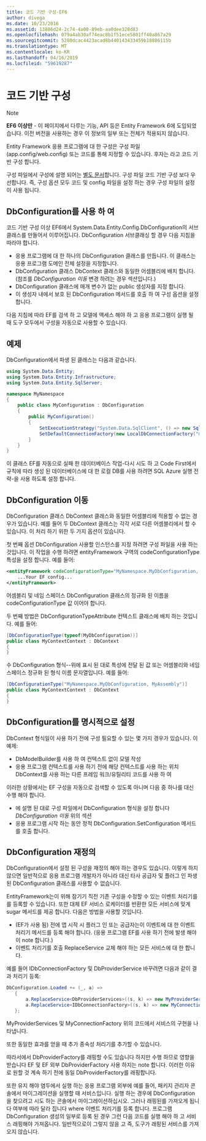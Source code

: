 ```yaml
---
title: 코드 기반 구성-EF6
author: divega
ms.date: 10/23/2016
ms.assetid: 13886d24-2c74-4a00-89eb-aa0dee328d83
ms.openlocfilehash: 079a4ab30af74eac8b1f51ece5801ff40a867a29
ms.sourcegitcommit: 5280dcac4423acad8b440143433459b18886115b
ms.translationtype: MT
ms.contentlocale: ko-KR
ms.lasthandoff: 04/16/2019
ms.locfileid: "59619287"
---
```

# <a name="code-based-configuration"></a>코드 기반 구성
> [!NOTE]
> **EF6 이상만** - 이 페이지에서 다루는 기능, API 등은 Entity Framework 6에 도입되었습니다. 이전 버전을 사용하는 경우 이 정보의 일부 또는 전체가 적용되지 않습니다.  

Entity Framework 응용 프로그램에 대 한 구성은 구성 파일 (app.config/web.config) 또는 코드를 통해 지정할 수 있습니다. 후자는 라고 코드 기반 구성 합니다.  

구성 파일에서 구성에 설명 되어는 [별도 문서](config-file.md)합니다. 구성 파일 코드 기반 구성 보다 우선합니다. 즉, 구성 옵션 모두 코드 및 config 파일을 설정 하는 경우 구성 파일의 설정이 사용 됩니다.  

## <a name="using-dbconfiguration"></a>DbConfiguration를 사용 하 여  

코드 기반 구성 이상 EF6에서 System.Data.Entity.Config.DbConfiguration의 서브 클래스를 만들어서 이루어집니다. DbConfiguration 서브클래싱 할 경우 다음 지침을 따라야 합니다.  

- 응용 프로그램에 대 한 하나의 DbConfiguration 클래스를 만듭니다. 이 클래스는 응용 프로그램 도메인 전체 설정을 지정합니다.  
- DbConfiguration 클래스 DbContext 클래스와 동일한 어셈블리에 배치 합니다. (참조를 *DbConfiguration 이동* 변경 하려는 경우 섹션입니다.)  
- DbConfiguration 클래스에 매개 변수가 없는 public 생성자를 지정 합니다.  
- 이 생성자 내에서 보호 된 DbConfiguration 메서드를 호출 하 여 구성 옵션을 설정 합니다.  

다음 지침에 따라 EF를 검색 하 고 모델에 액세스 해야 하 고 응용 프로그램이 실행 될 때 도구 모두에서 구성을 자동으로 사용할 수 있습니다.  

## <a name="example"></a>예제  

DbConfiguration에서 파생 된 클래스는 다음과 같습니다.  

``` csharp
using System.Data.Entity;
using System.Data.Entity.Infrastructure;
using System.Data.Entity.SqlServer;

namespace MyNamespace
{
    public class MyConfiguration : DbConfiguration
    {
        public MyConfiguration()
        {
            SetExecutionStrategy("System.Data.SqlClient", () => new SqlAzureExecutionStrategy());
            SetDefaultConnectionFactory(new LocalDbConnectionFactory("mssqllocaldb"));
        }
    }
}
```  

이 클래스 EF를 자동으로 실패 한 데이터베이스 작업-다시 시도 하 고 Code First에서 규칙에 따라 생성 된 데이터베이스에 대 한 로컬 DB를 사용 하려면 SQL Azure 실행 전략-을 사용 하도록 설정 합니다.  

## <a name="moving-dbconfiguration"></a>DbConfiguration 이동  

DbConfiguration 클래스 DbContext 클래스와 동일한 어셈블리에 적용할 수 없는 경우가 있습니다. 예를 들어 두 DbContext 클래스는 각각 서로 다른 어셈블리에서 할 수 있습니다. 이 처리 하기 위한 두 가지 옵션이 있습니다.  

첫 번째 옵션 DbConfiguration 사용할 인스턴스를 지정 하려면 구성 파일을 사용 하는 것입니다. 이 작업을 수행 하려면 entityFramework 구역의 codeConfigurationType 특성을 설정 합니다. 예를 들어:  

``` xml
<entityFramework codeConfigurationType="MyNamespace.MyDbConfiguration, MyAssembly">
    ...Your EF config...
</entityFramework>
```  

어셈블리 및 네임 스페이스 DbConfiguration 클래스의 정규화 된 이름을 codeConfigurationType 값 이어야 합니다.  

두 번째 방법은 DbConfigurationTypeAttribute 컨텍스트 클래스에 배치 하는 것입니다. 예를 들어:  

``` csharp  
[DbConfigurationType(typeof(MyDbConfiguration))]
public class MyContextContext : DbContext
{
}
```  

수 DbConfiguration 형식--위에 표시 된 대로 특성에 전달 된 값 또는 어셈블리와 네임 스페이스 정규화 된 형식 이름 문자열입니다. 예를 들어:  

``` csharp
[DbConfigurationType("MyNamespace.MyDbConfiguration, MyAssembly")]
public class MyContextContext : DbContext
{
}
```  

## <a name="setting-dbconfiguration-explicitly"></a>DbConfiguration를 명시적으로 설정  

DbContext 형식일이 사용 하기 전에 구성 필요할 수 있는 몇 가지 경우가 있습니다. 이 예제:  

- DbModelBuilder를 사용 하 여 컨텍스트 없이 모델 작성  
- 응용 프로그램 컨텍스트를 사용 하기 전에 해당 컨텍스트를 사용 하는 위치 DbContext를 사용 하는 다른 프레임 워크/유틸리티 코드를 사용 하 여  

이러한 상황에서는 EF 구성을 자동으로 검색할 수 있도록 아니며 다음 중 하나를 대신 수행 해야 합니다.  

- 에 설명 된 대로 구성 파일에서 DbConfiguration 형식을 설정 합니다 *DbConfiguration 이동* 위의 섹션
- 응용 프로그램 시작 하는 동안 정적 DbConfiguration.SetConfiguration 메서드를 호출 합니다.  

## <a name="overriding-dbconfiguration"></a>DbConfiguration 재정의  

DbConfiguration에서 설정 된 구성을 재정의 해야 하는 경우도 있습니다. 이렇게 하지 않으면 일반적으로 응용 프로그램 개발자가 아니라 대신 타사 공급자 및 플러그 인 파생된 DbConfiguration 클래스를 사용할 수 없습니다.  

EntityFramework는이 위해 잠기기 직전 기존 구성을 수정할 수 있는 이벤트 처리기를를 등록할 수 있습니다.  또한 대체 EF 서비스 로케이터를 반환한 모든 서비스에 맞게 sugar 메서드를 제공 합니다. 다음은 방법을 사용할 것입니다.  

- (EF가 사용 됨) 전에 앱 시작 시 플러그 인 또는 공급자는이 이벤트에 대 한 이벤트 처리기 메서드를 등록 해야 합니다. (응용 프로그램 EF를 사용 하기 전에 발생 해야이 note 합니다.)  
- 이벤트 처리기를 호출 ReplaceService 교체 해야 하는 모든 서비스에 대 한 합니다.  

예를 들어 IDbConnectionFactory 및 DbProviderService 바꾸려면 다음과 같이 결과 처리기 등록:  

``` csharp
DbConfiguration.Loaded += (_, a) =>
   {
       a.ReplaceService<DbProviderServices>((s, k) => new MyProviderServices(s));
       a.ReplaceService<IDbConnectionFactory>((s, k) => new MyConnectionFactory(s));
   };
```  

MyProviderServices 및 MyConnectionFactory 위의 코드에서 서비스의 구현을 나타냅니다.  

또한 동일한 효과를 얻을 때 추가 종속성 처리기를 추가할 수 있습니다.  

따라서에서 DbProviderFactory를 래핑할 수도 있습니다 하지만 수행 하므로 영향을 받습니다 EF 및 EF 외부 DbProviderFactory 사용 하지는 note 합니다. 이러한 이유로 원할 것 계속 하기 전에 동일 DbProviderFactory를 래핑합니다.  

또한 유지 해야 염두에서 실행 하는 응용 프로그램 외부에 예를 들어, 패키지 관리자 콘솔에서 마이그레이션을 실행할 때 서비스입니다. 실행 하는 경우에 DbConfiguration을 찾으려고 시도 하는 콘솔에서 마이그레이션하십시오. 그러나 래핑된를 가져오게 됩니다 여부에 따라 달라 집니다 where 이벤트 처리기를 등록 합니다. 프로그램 DbConfiguration 생성의 일부로 등록 된 경우 그런 다음 코드를 실행 해야 하 고 서비스 래핑해야 가져옵니다. 일반적으로이 그렇지 않을 고 즉, 도구가 래핑된 서비스를 가져오지 않습니다.  
